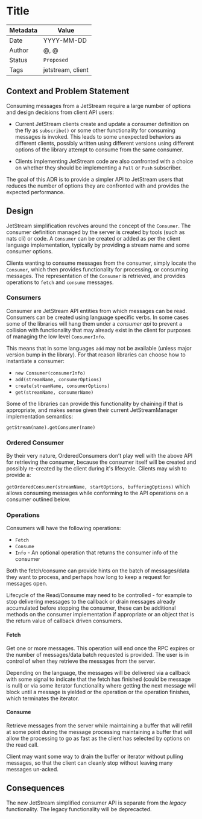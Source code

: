 # Title

| Metadata | Value                          |
| -------- | ------------------------------ |
| Date     | YYYY-MM-DD                     |
| Author   | @<github user>, @<github user> |
| Status   | `Proposed`                     |
| Tags     | jetstream, client              |

## Context and Problem Statement

Consuming messages from a JetStream require a large number of options and design
decisions from client API users:

- Current JetStream clients create and update a consumer definition on the fly
  as `subscribe()` or some other functionality for consuming messages is
  invoked. This leads to some unexpected behaviors as different clients,
  possibly written using different versions using different options of the
  library attempt to consume from the same consumer.

- Clients implementing JetStream code are also confronted with a choice on
  whether they should be implementing a `Pull` or `Push` subscriber.

The goal of this ADR is to provide a simpler API to JetStream users that reduces
the number of options they are confronted with and provides the expected
performance.

## Design

JetStream simplification revolves around the concept of the `Consumer`. The
consumer definition managed by the server is created by tools (such as nats cli)
or code. A `Consumer` can be created or added as per the client language
implementation, typically by providing a stream name and some consumer options.

Clients wanting to consume messages from the consumer, simply locate the
`Consumer`, which then provides functionality for processing, or consuming
messages. The representation of the `Consumer` is retrieved, and provides
operations to `fetch` and `consume` messages.

### Consumers

Consumer are JetStream API entities from which messages can be read. Consumers
can be created using language specific verbs. In some cases some of the
libraries will hang them under a _consumer api_ to prevent a collision with
functionality that may already exist in the client for purposes of managing the
low level `ConsumerInfo`.

This means that in some languages `add` may not be available (unless major
version bump in the library). For that reason libraries can choose how to
instantiate a consumer:

- `new Consumer(consumerInfo)`
- `add(streamName, consumerOptions)`
- `create(streamName, consumerOptions)`
- `get(streamName, consumerName)`

Some of the libraries can provide this functionality by chaining if that is
appropriate, and makes sense given their current JetStreamManager implementation
semantics:

`getStream(name).getConsumer(name)`

### Ordered Consumer

By their very nature, OrderedConsumers don’t play well with the above API for
retrieving the consumer, because the consumer itself will be created and
possibly re-created by the client during it's lifecycle. Clients may wish to
provide a:

`getOrderedConsumer(streamName, startOptions, bufferingOptions)` which allows
consuming messages while conforming to the API operations on a consumer outlined
below.

### Operations

Consumers will have the following operations:

- `Fetch`
- `Consume`
- `Info` - An optional operation that returns the consumer info of the consumer

Both the fetch/consume can provide hints on the batch of messages/data they want
to process, and perhaps how long to keep a request for messages open.

Lifecycle of the Read/Consume may need to be controlled - for example to stop
delivering messages to the callback or drain messages already accumulated before
stopping the consumer, these can be additional methods on the consumer
implementation if appropriate or an object that is the return value of callback
driven consumers.

#### Fetch

Get one or more messages. This operation will end once the RPC expires or the
number of messages/data batch requested is provided. The user is in control of
when they retrieve the messages from the server.

Depending on the language, the messages will be delivered via a callback with
some signal to indicate that the fetch has finished (could be message is null)
or via some iterator functionality where getting the next message will block
until a message is yielded or the operation or the operation finishes, which
terminates the iterator.

#### Consume

Retrieve messages from the server while maintaining a buffer that will refill at
some point during the message processing maintaining a buffer that will allow
the processing to go as fast as the client has selected by options on the read
call.

Client may want some way to drain the buffer or iterator without pulling
messages, so that the client can cleanly stop without leaving many messages
un-acked.

## Consequences

The new JetStream simplified consumer API is separate from the _legacy_
functionality. The legacy functionality will be deprecacted.
